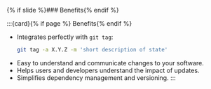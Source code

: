 {% if slide %}### Benefits{% endif %}

:::{card}{% if page %} Benefits{% endif %}

- Integrates perfectly with `git tag`:
  ```bash
  git tag -a X.Y.Z -m 'short description of state'
  ```
- Easy to understand and communicate changes to your software.
- Helps users and developers understand the impact of updates.
- Simplifies dependency management and versioning.
:::
